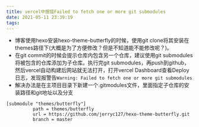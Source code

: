 ```yaml
---
title: vercel中报错Failed to fetch one or more git submodules
date: 2021-05-11 23:39:19
tags:
---
```


* 博客使用hexo安装hexo-theme-butterfly的时候，使用git clone将其安装在themes路径下(大概是为了方便修改？但是不知道能不能修改呢？)。
* 在git commit的时候会提示仓库内包含另一个仓库，建议使用git submodules将被包含的仓库添加为子仓库。执行完git submodules，再push到github，然后vercel自动构建后网站就无法打开，打开vercel Dashboard查看Deploy日志，发现报警告`Warning: Failed to fetch one or more git submodules`
* 解决办法是在主项目目录下新建一个.gitmodules文件，里面指定子仓库的安装路径和git地址以及分支
```
[submodule "themes/butterfly"]
          path = themes/butterfly
          url = https://github.com/jerryc127/hexo-theme-butterfly.git
          branch = master
```